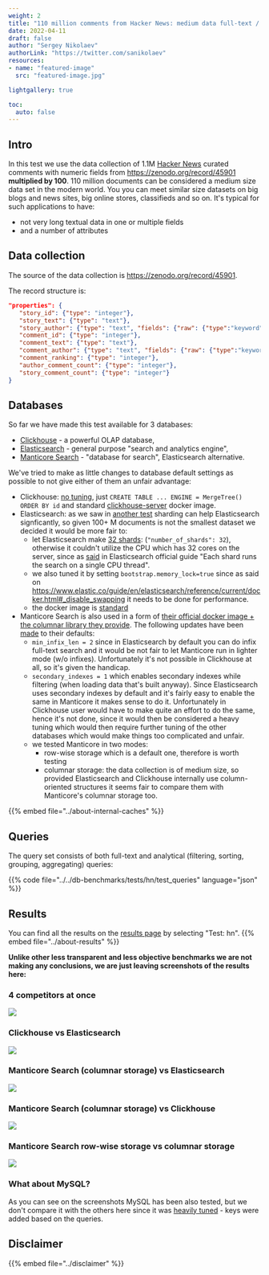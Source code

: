 ```yaml
---
weight: 2
title: "110 million comments from Hacker News: medium data full-text / analytics test"
date: 2022-04-11
draft: false
author: "Sergey Nikolaev"
authorLink: "https://twitter.com/sanikolaev"
resources:
- name: "featured-image"
  src: "featured-image.jpg"

lightgallery: true

toc:
  auto: false
---
```


## Intro

In this test we use the data collection of 1.1M [Hacker News](https://news.ycombinator.com/) curated comments with numeric fields from https://zenodo.org/record/45901 **multiplied by 100**. 110 million documents can be considered a medium size data set in the modern world. You you can meet similar size datasets on big blogs and news sites, big online stores, classifieds and so on. It's typical for such applications to have:
* not very long textual data in one or multiple fields
* and a number of attributes

<!--more-->

## Data collection

The source of the data collection is https://zenodo.org/record/45901.

The record structure is:

```json
"properties": {
   "story_id": {"type": "integer"},
   "story_text": {"type": "text"},
   "story_author": {"type": "text", "fields": {"raw": {"type":"keyword"}}},
   "comment_id": {"type": "integer"},
   "comment_text": {"type": "text"},
   "comment_author": {"type": "text", "fields": {"raw": {"type":"keyword"}}},
   "comment_ranking": {"type": "integer"},
   "author_comment_count": {"type": "integer"},
   "story_comment_count": {"type": "integer"}
}
```

## Databases

So far we have made this test available for 3 databases:
* [Clickhouse](https://github.com/ClickHouse/ClickHouse) - a powerful OLAP database,
* [Elasticsearch](https://github.com/elastic/elasticsearch) - general purpose "search and analytics engine",
* [Manticore Search](https://github.com/manticoresoftware/manticoresearch/) - "database for search", Elasticsearch alternative.

We've tried to make as little changes to database default settings as possible to not give either of them an unfair advantage:

* Clickhouse: [no tuning](https://github.com/db-benchmarks/db-benchmarks/blob/main/tests/hn/ch/init), just `CREATE TABLE ... ENGINE = MergeTree() ORDER BY id` and standard [clickhouse-server](https://github.com/db-benchmarks/db-benchmarks/blob/main/docker-compose.yml) docker image.
* Elasticsearch: as we saw in [another test](/test-logs10m/#elasticsearch-with-no-tuning-vs-tuned) sharding can help Elasticsearch signficantly, so given 100+ M documents is not the smallest dataset we decided it would be more fair to:
  - let Elasticsearch make [32 shards](https://github.com/db-benchmarks/db-benchmarks/tree/main/tests/hn/es/logstash_tuned): (`"number_of_shards": 32`), otherwise it couldn't utilize the CPU which has 32 cores on the server, since as [said](https://www.elastic.co/guide/en/elasticsearch/reference/current/size-your-shards.html#single-thread-per-shard) in Elasticsearch official guide "Each shard runs the search on a single CPU thread".
  - we also tuned it by setting `bootstrap.memory_lock=true` since as said on https://www.elastic.co/guide/en/elasticsearch/reference/current/docker.html#_disable_swapping it needs to be done for performance.
  - the docker image is [standard](https://github.com/db-benchmarks/db-benchmarks/blob/main/docker-compose.yml)
* Manticore Search is also used in a form of [their official docker image + the columnar library they provide](https://github.com/db-benchmarks/db-benchmarks/blob/main/docker-compose.yml). The following updates have been [made](https://github.com/db-benchmarks/db-benchmarks/blob/main/tests/hn/manticore/generate_manticore_config.php) to their defaults:
  - `min_infix_len = 2` since in Elasticsearch by default you can do infix full-text search and it would be not fair to let Manticore run in lighter mode (w/o infixes). Unfortunately it's not possible in Clickhouse at all, so it's given the handicap.
  - `secondary_indexes = 1` which enables secondary indexes while filtering (when loading data that's built anyway). Since Elasticsearch uses secondary indexes by default and it's fairly easy to enable the same in Manticore it makes sense to do it. Unfortunately in Clickhouse user would have to make quite an effort to do the same, hence it's not done, since it would then be considered a heavy tuning which would then require further tuning of the other databases which would make things too complicated and unfair.
  - we tested Manticore in two modes:
    - row-wise storage which is a default one, therefore is worth testing
    - columnar storage: the data collection is of medium size, so provided Elasticsearch and Clickhouse internally use column-oriented structures it seems fair to compare them with Manticore's columnar storage too.

{{% embed file="../about-internal-caches" %}}

## Queries

The query set consists of both full-text and analytical (filtering, sorting, grouping, aggregating) queries:

{{% code file="../../db-benchmarks/tests/hn/test_queries" language="json" %}}

## Results

You can find all the results on the [results page](/) by selecting "Test: hn". {{% embed file="../about-results" %}}

**Unlike other less transparent and less objective benchmarks we are not making any conclusions, we are just leaving screenshots of the results here:**

### 4 competitors at once

![](msc_msr_es_ch.png)

### Clickhouse vs Elasticsearch

![](ch_es.png)

### Manticore Search (columnar storage) vs Elasticsearch

![](msc_es.png)

### Manticore Search (columnar storage) vs Clickhouse

![](msc_ch.png)

### Manticore Search row-wise storage vs columnar storage

![](msc_msr.png)

### What about MySQL?

As you can see on the screenshots MySQL has been also tested, but we don't compare it with the others here since it was [heavily tuned](https://github.com/db-benchmarks/db-benchmarks/blob/main/tests/hn/mysql/init) - keys were added based on the queries.

## Disclaimer

{{% embed file="../disclaimer" %}}
